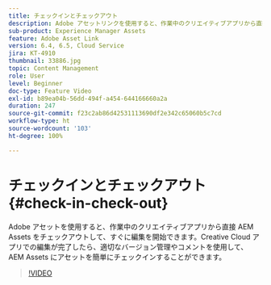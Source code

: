 ```yaml
---
title: チェックインとチェックアウト
description: Adobe アセットリンクを使用すると、作業中のクリエイティブアプリから直接 AEM Assets をチェックアウトして、すぐに編集を開始できます。Creative Cloud アプリでの編集が完了したら、適切なバージョン管理やコメントを使用して、AEM Assets にアセットを簡単にチェックインすることができます。
sub-product: Experience Manager Assets
feature: Adobe Asset Link
version: 6.4, 6.5, Cloud Service
jira: KT-4910
thumbnail: 33886.jpg
topic: Content Management
role: User
level: Beginner
doc-type: Feature Video
exl-id: b89ea04b-56dd-494f-a454-644166660a2a
duration: 247
source-git-commit: f23c2ab86d42531113690df2e342c65060b5c7cd
workflow-type: ht
source-wordcount: '103'
ht-degree: 100%

---
```


# チェックインとチェックアウト {#check-in-check-out}

Adobe アセットを使用すると、作業中のクリエイティブアプリから直接 AEM Assets をチェックアウトして、すぐに編集を開始できます。Creative Cloud アプリでの編集が完了したら、適切なバージョン管理やコメントを使用して、AEM Assets にアセットを簡単にチェックインすることができます。

>[!VIDEO](https://video.tv.adobe.com/v/33886?quality=12&learn=on)
